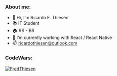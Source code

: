 ### About me:

- 👋 Hi, I’m Ricardo F. Thiesen
- 📚 IT Student
- 🏠 RS - BR
- 🌱 I’m currently working with React / React Native
- 📫 ricardothiesen@outlook.com

### CodeWars:
[![FredThiesen](https://www.codewars.com/users/FredThiesen/badges/large)](https://www.codewars.com/users/FredThiesen)
